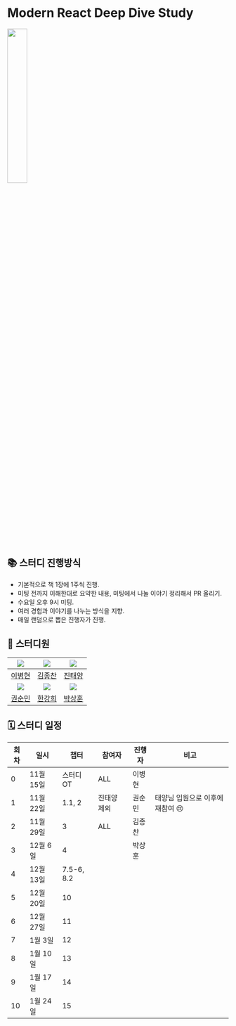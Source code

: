 # Modern React Deep Dive Study

<a href="https://product.kyobobook.co.kr/detail/S000210725203" target="_blank">
<img src="https://contents.kyobobook.co.kr/sih/fit-in/458x0/pdt/9791158394646.jpg" width="30%" />
</a>

## 📚 스터디 진행방식

- 기본적으로 책 1장에 1주씩 진행.
- 미팅 전까지 이해한대로 요약한 내용, 미팅에서 나눌 이야기 정리해서 PR 올리기.
- 수요일 오후 9시 미팅.
- 여러 경험과 이야기를 나누는 방식을 지향.
- 매일 랜덤으로 뽑은 진행자가 진행.

## 🐥 스터디원

| ![](https://github.com/Tolluset.png?size=150) | ![](https://github.com/kickbelldev.png?size=150) | ![](https://github.com/heli-os.png?size=150)  |
| :-------------------------------------------: | :----------------------------------------------: | :-------------------------------------------: |
|     [이병현](https://github.com/Tolluset)     |     [김종찬](https://github.com/kickbelldev)     |     [진태양](https://github.com/heli-os)      |
| ![](https://github.com/Ssoon-m.png?size=150)  |  ![](https://github.com/hanabcde2.png?size=150)  | ![](https://github.com/bigyou98.png?size=150) |
|     [권순민](https://github.com/Ssoon-m)      |      [한강희](https://github.com/hanabcde2)      |     [박상훈](https://github.com/bigyou98)     |

## 🗓 스터디 일정

| 회차 | 일시      | 챕터       | 참여자      | 진행자 | 비고                             |
| ---- | --------- | ---------- | ----------- | ------ | -------------------------------- |
| 0    | 11월 15일 | 스터디OT   | ALL         | 이병현 |                                  |
| 1    | 11월 22일 | 1.1, 2     | 진태양 제외 | 권순민 | 태양님 입원으로 이후에 재참여 😢 |
| 2    | 11월 29일 | 3          | ALL         | 김종찬 |                                  |
| 3    | 12월 6일  | 4          |             | 박상훈 |                                  |
| 4    | 12월 13일 | 7.5-6, 8.2 |             |        |                                  |
| 5    | 12월 20일 | 10         |             |        |                                  |
| 6    | 12월 27일 | 11         |             |        |                                  |
| 7    | 1월 3일   | 12         |             |        |                                  |
| 8    | 1월 10일  | 13         |             |        |                                  |
| 9    | 1월 17일  | 14         |             |        |                                  |
| 10   | 1월 24일  | 15         |             |        |                                  |
